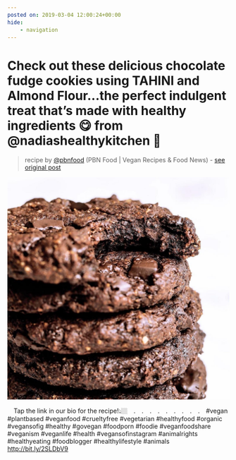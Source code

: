 ```yaml
---
posted on: 2019-03-04 12:00:24+00:00
hide:
    - navigation
---
```


# Check out these delicious chocolate fudge cookies using TAHINI and Almond Flour...the perfect indulgent treat that’s made with healthy ingredients 😋 from @nadiashealthykitchen 🌱⠀ 

> recipe by [@pbnfood](https://www.instagram.com/pbnfood/) 
(PBN Food | Vegan Recipes & Food News) - [see original post](https://instagram.com/p/Buler2xDbJr)

![](../img/pbnfood_04-03-2019_1203.png)

⠀
Tap the link in our bio for the recipe!👆🏼⠀
.⠀
.⠀
.⠀
.⠀
.⠀
.⠀
.⠀
.⠀
.⠀
\#vegan \#plantbased \#veganfood \#crueltyfree \#vegetarian \#healthyfood \#organic \#vegansofig \#healthy \#govegan \#foodporn  \#foodie \#veganfoodshare \#veganism \#veganlife \#health \#vegansofinstagram \#animalrights \#healthyeating \#foodblogger \#healthylifestyle \#animals ⠀
http://bit.ly/2SLDbV9 